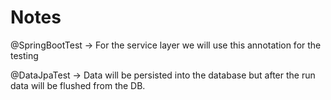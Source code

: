 # Notes 

@SpringBootTest 
-> For the service layer we will use this annotation for the testing

@DataJpaTest
-> Data will be persisted into the database but after the run data will be flushed from the DB.
